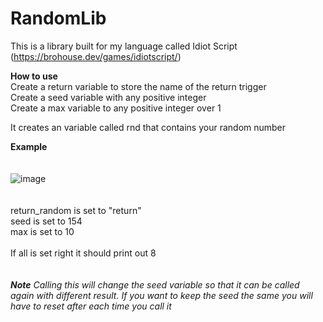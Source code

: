 # RandomLib

This is a library built for my language called Idiot Script (https://brohouse.dev/games/idiotscript/)

**How to use**<br>
Create a return variable to store the name of the return trigger<br>
Create a seed variable with any positive integer<br>
Create a max variable to any positive integer over 1<br>

It creates an variable called rnd that contains your random number<br>

**Example**<br>
<br>
<br>
![image](https://user-images.githubusercontent.com/70726294/170286413-1c019a4a-09d5-483f-a1b5-ec80c17394d7.png)<br>
<br>
<br>
return_random is set to "return"<br>
seed is set to 154<br>
max is set to 10<br>
<br>
If all is set right it should print out 8<br>
<br>
<br>
**_Note_**
_Calling this will change the seed variable so that it can be called again with different result. If you want to keep the seed the same you will have to reset after each time you call it_
